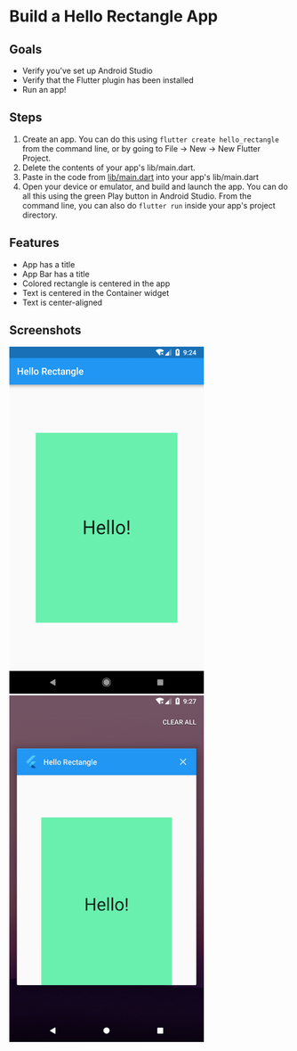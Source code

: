 # Build a Hello Rectangle App

## Goals
 - Verify you've set up Android Studio
 - Verify that the Flutter plugin has been installed
 - Run an app!

## Steps
 1. Create an app. You can do this using `flutter create hello_rectangle` from the command line, or by going to File -> New -> New Flutter Project.
 2. Delete the contents of your app's lib/main.dart.
 3. Paste in the code from [lib/main.dart](lib/main.dart) into your app's lib/main.dart
 4. Open your device or emulator, and build and launch the app. You can do all this using the green Play button in Android Studio. From the command line, you can also do `flutter run` inside your app's project directory.

## Features
 - App has a title
 - App Bar has a title
 - Colored rectangle is centered in the app
 - Text is centered in the Container widget
 - Text is center-aligned

## Screenshots
<img src='../../screenshots/01_hello_rectangle.png' width='350'><img src='../../screenshots/01_hello_rectangle_2.png' width='350'>

